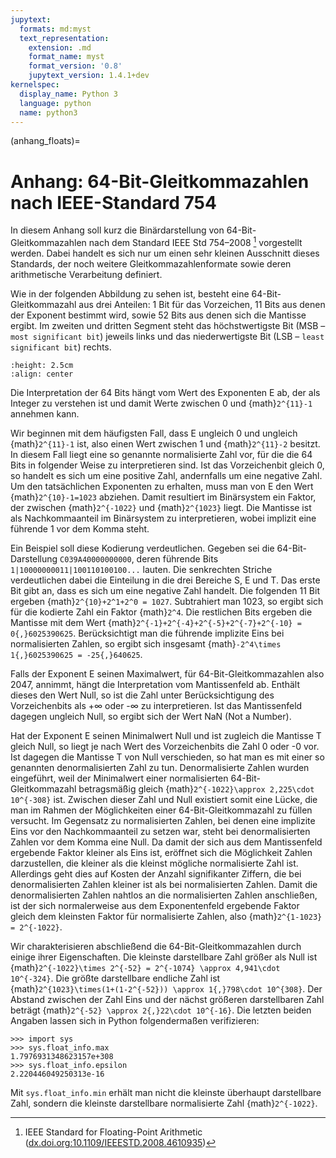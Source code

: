 ```yaml
---
jupytext:
  formats: md:myst
  text_representation:
    extension: .md
    format_name: myst
    format_version: '0.8'
    jupytext_version: 1.4.1+dev
kernelspec:
  display_name: Python 3
  language: python
  name: python3
---
```


(anhang_floats)=
# Anhang: 64-Bit-Gleitkommazahlen nach IEEE-Standard 754

In diesem Anhang soll kurz die Binärdarstellung von 64-Bit-Gleitkommazahlen nach dem
Standard IEEE Std 754–2008 [^ieee754] vorgestellt werden. Dabei handelt es sich nur
um einen sehr kleinen Ausschnitt dieses Standards, der noch weitere Gleitkommazahlenformate
sowie deren arithmetische Verarbeitung definiert.

[^ieee754]: IEEE Standard for Floating-Point Arithmetic
    ([dx.doi.org:10.1109/IEEESTD.2008.4610935](http://dx.doi.org/10.1109/IEEESTD.2008.4610935>))

Wie in der folgenden Abbildung zu sehen ist, besteht eine 64-Bit-Gleitkommazahl aus drei
Anteilen: 1 Bit für das Vorzeichen, 11 Bits aus denen der Exponent bestimmt wird, sowie
52 Bits aus denen sich die Mantisse ergibt. Im zweiten und dritten Segment steht das 
höchstwertigste Bit (MSB – `most significant bit`) jeweils links und das niederwertigste 
Bit (LSB – `least significant bit`) rechts.

```{image} images/ieee754/ieee754_64.*
:height: 2.5cm
:align: center
```

Die Interpretation der 64 Bits hängt vom Wert des Exponenten E ab, der als Integer zu
verstehen ist und damit Werte zwischen 0 und {math}`2^{11}-1` annehmen kann. 

Wir beginnen mit dem häufigsten Fall, dass E ungleich 0 und ungleich {math}`2^{11}-1`
ist, also einen Wert zwischen 1 und {math}`2^{11}-2` besitzt. In diesem Fall
liegt eine so genannte normalisierte Zahl vor, für die die 64 Bits in folgender Weise zu
interpretieren sind. Ist das Vorzeichenbit gleich 0, so handelt es sich um eine positive
Zahl, andernfalls um eine negative Zahl. Um den tatsächlichen Exponenten zu erhalten, muss
man von E den Wert {math}`2^{10}-1=1023` abziehen. Damit resultiert im Binärsystem ein Faktor,
der zwischen {math}`2^{-1022}` und {math}`2^{1023}` liegt. Die Mantisse ist als Nachkommaanteil
im Binärsystem zu interpretieren, wobei implizit eine führende 1 vor dem Komma steht. 

Ein Beispiel soll diese Kodierung verdeutlichen. Gegeben sei die
64-Bit-Darstellung ``C039A40000000000``, deren führende Bits
``1|10000000011|100110100100...`` lauten. Die senkrechten Striche verdeutlichen
dabei die Einteilung in die drei Bereiche S, E und T.  Das erste Bit gibt an,
dass es sich um eine negative Zahl handelt. Die folgenden 11 Bit ergeben
{math}`2^{10}+2^1+2^0 = 1027`. Subtrahiert man 1023, so ergibt
sich für die kodierte Zahl ein Faktor {math}`2^4`. Die restlichen Bits
ergeben die Mantisse mit dem Wert {math}`2^{-1}+2^{-4}+2^{-5}+2^{-7}+2^{-10} = 0{,}6025390625`.
Berücksichtigt man die führende implizite Eins bei normalisierten Zahlen, so ergibt sich
insgesamt {math}`-2^4\times 1{,}6025390625 = -25{,}640625`.

Falls der Exponent E seinen Maximalwert, für 64-Bit-Gleitkommazahlen also 2047,
annimmt, hängt die Interpretation vom Mantissenfeld ab. Enthält dieses den Wert
Null, so ist die Zahl unter Berücksichtigung des Vorzeichenbits als +∞ oder -∞
zu interpretieren. Ist das Mantissenfeld dagegen ungleich Null, so ergibt sich
der Wert NaN (Not a Number).

Hat der Exponent E seinen Minimalwert Null und ist zugleich die Mantisse T
gleich Null, so liegt je nach Wert des Vorzeichenbits die Zahl 0 oder -0 vor.
Ist dagegen die Mantisse T von Null verschieden, so hat man es mit einer so
genannten denormalisierten Zahl zu tun. Denormalisierte Zahlen wurden
eingeführt, weil der Minimalwert einer normalisierten 64-Bit-Gleitkommazahl
betragsmäßig gleich {math}`2^{-1022}\approx 2,225\cdot 10^{-308}` ist. Zwischen
dieser Zahl und Null existiert somit eine Lücke, die man im Rahmen der
Möglichkeiten einer 64-Bit-Gleitkommazahl zu füllen versucht. Im Gegensatz zu
normalisierten Zahlen, bei denen eine implizite Eins vor den Nachkommaanteil zu
setzen war, steht bei denormalisierten Zahlen vor dem Komma eine Null. Da damit
der sich aus dem Mantissenfeld ergebende Faktor kleiner als Eins ist, eröffnet
sich die Möglichkeit Zahlen darzustellen, die kleiner als die kleinst mögliche
normalisierte Zahl ist. Allerdings geht dies auf Kosten der Anzahl
signifikanter Ziffern, die bei denormalisierten Zahlen kleiner ist als bei
normalisierten Zahlen. Damit die denormalisierten Zahlen nahtlos an die
normalisierten Zahlen anschließen, ist der sich normalerweise aus dem
Exponentenfeld ergebende Faktor gleich dem kleinsten Faktor für normalisierte
Zahlen, also {math}`2^{1-1023} = 2^{-1022}`.

Wir charakterisieren abschließend die 64-Bit-Gleitkommazahlen durch einige ihrer
Eigenschaften. Die kleinste darstellbare Zahl größer als Null ist 
{math}`2^{-1022}\times 2^{-52} = 2^{-1074} \approx 4,941\cdot 10^{-324}`.
Die größte darstellbare endliche Zahl ist {math}`2^{1023}\times(1+(1-2^{-52})) \approx 1{,}798\cdot 10^{308}`.
Der Abstand zwischen der Zahl Eins und der nächst größeren
darstellbaren Zahl beträgt {math}`2^{-52} \approx 2{,}22\cdot 10^{-16}`. Die letzten beiden
Angaben lassen sich in Python folgendermaßen verifizieren:

```{code-block} python
>>> import sys
>>> sys.float_info.max
1.7976931348623157e+308
>>> sys.float_info.epsilon
2.220446049250313e-16
```

Mit ``sys.float_info.min`` erhält man nicht die kleinste überhaupt darstellbare Zahl,
sondern die kleinste darstellbare normalisierte Zahl {math}`2^{-1022}`.

